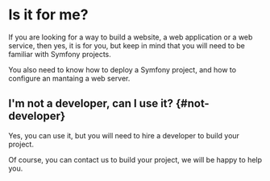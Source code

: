 # Is it for me?

If you are looking for a way to build a website, a web application or a web service, then yes, it is for you, but 
keep in mind that you will need to be familiar with Symfony projects.

You also need to know how to deploy a Symfony project, and how to configure an mantaing a web server.

## I'm not a developer, can I use it? {#not-developer}

Yes, you can use it, but you will need to hire a developer to build your project.

Of course, you can contact us to build your project, we will be happy to help you.

